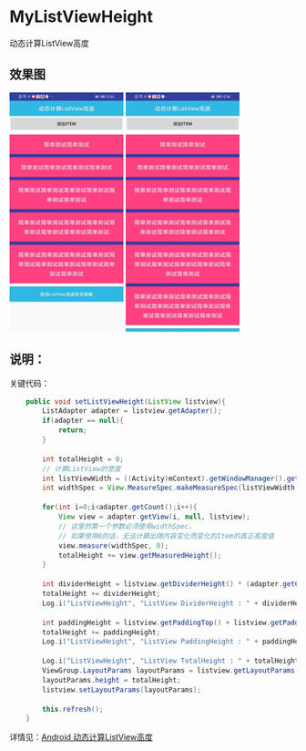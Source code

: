 # MyListViewHeight
动态计算ListView高度

## 效果图
<img src="https://github.com/881205wzs/MyListViewHeight/raw/master/default_1.jpg" height="420" width="200"/>&nbsp;<img src="https://github.com/881205wzs/MyListViewHeight/raw/master/default_2.jpg" height="420" width="200"/>

## 说明：

关键代码：
```java
    public void setListViewHeight(ListView listview){
        ListAdapter adapter = listview.getAdapter();
        if(adapter == null){
            return;
        }

        int totalHeight = 0;
        // 计算ListView的宽度
        int listViewWidth = ((Activity)mContext).getWindowManager().getDefaultDisplay().getWidth();
        int widthSpec = View.MeasureSpec.makeMeasureSpec(listViewWidth, View.MeasureSpec.AT_MOST);

        for(int i=0;i<adapter.getCount();i++){
            View view = adapter.getView(i, null, listview);
            // 这里的第一个参数必须使用widthSpec，
            // 如果使用0的话，无法计算出随内容变化而变化的Item的真正高度值
            view.measure(widthSpec, 0);
            totalHeight += view.getMeasuredHeight();
        }

        int dividerHeight = listview.getDividerHeight() * (adapter.getCount() - 1);
        totalHeight += dividerHeight;
        Log.i("ListViewHeight", "ListView DividerHeight : " + dividerHeight);

        int paddingHeight = listview.getPaddingTop() + listview.getPaddingBottom();
        totalHeight += paddingHeight;
        Log.i("ListViewHeight", "ListView PaddingHeight : " + paddingHeight);

        Log.i("ListViewHeight", "ListView TotalHeight : " + totalHeight);
        ViewGroup.LayoutParams layoutParams = listview.getLayoutParams();
        layoutParams.height = totalHeight;
        listview.setLayoutParams(layoutParams);

        this.refresh();
    }
```

详情见：<a href="https://davis.blog.csdn.net/article/details/105369693">Android 动态计算ListView高度</a>
